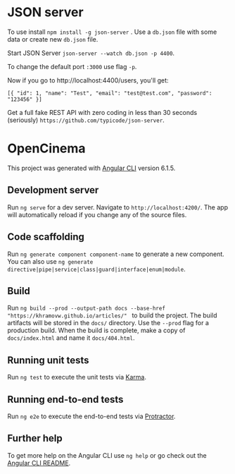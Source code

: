 # JSON server

To use install `npm install -g json-server` .
Use a `db.json` file with some data or create new `db.json` file.

Start JSON Server `json-server --watch db.json -p 4400`.

To change the default port `:3000` use flag `-p`.

Now if you go to http://localhost:4400/users, you'll get:

`[{ "id": 1, "name": "Test", "email": "test@test.com", "password": "123456" }]`


Get a full fake REST API with zero coding in less than 30 seconds (seriously)
`https://github.com/typicode/json-server`.

# OpenCinema

This project was generated with [Angular CLI](https://github.com/angular/angular-cli) version 6.1.5.

## Development server

Run `ng serve` for a dev server. Navigate to `http://localhost:4200/`. The app will automatically reload if you change any of the source files.

## Code scaffolding

Run `ng generate component component-name` to generate a new component. You can also use `ng generate directive|pipe|service|class|guard|interface|enum|module`.

## Build

Run `ng build --prod --output-path docs --base-href "https://khramovw.github.io/articles/"
` to build the project. 
The build artifacts will be stored in the `docs/` directory.
 Use the `--prod` flag for a production build.
 When the build is complete, make a copy of `docs/index.html` and name it `docs/404.html`.

## Running unit tests

Run `ng test` to execute the unit tests via [Karma](https://karma-runner.github.io).

## Running end-to-end tests

Run `ng e2e` to execute the end-to-end tests via [Protractor](http://www.protractortest.org/).

## Further help

To get more help on the Angular CLI use `ng help` or go check out the [Angular CLI README](https://github.com/angular/angular-cli/blob/master/README.md).
